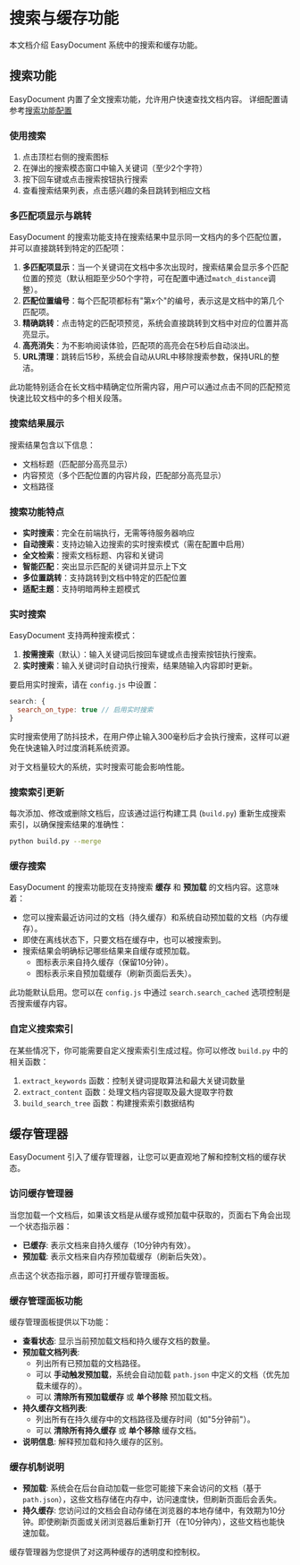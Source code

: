 # 搜索与缓存功能

本文档介绍 EasyDocument 系统中的搜索和缓存功能。

## 搜索功能

EasyDocument 内置了全文搜索功能，允许用户快速查找文档内容。
详细配置请参考[搜索功能配置](?path=配置详解/搜索功能.md)

### 使用搜索

1. 点击顶栏右侧的搜索图标 <i class="fas fa-search"></i>
2. 在弹出的搜索模态窗口中输入关键词（至少2个字符）
3. 按下回车键或点击搜索按钮执行搜索
4. 查看搜索结果列表，点击感兴趣的条目跳转到相应文档

### 多匹配项显示与跳转

EasyDocument 的搜索功能支持在搜索结果中显示同一文档内的多个匹配位置，并可以直接跳转到特定的匹配项：

1. **多匹配项显示**：当一个关键词在文档中多次出现时，搜索结果会显示多个匹配位置的预览（默认相距至少50个字符，可在配置中通过`match_distance`调整）。
2. **匹配位置编号**：每个匹配项都标有"第x个"的编号，表示这是文档中的第几个匹配项。
3. **精确跳转**：点击特定的匹配项预览，系统会直接跳转到文档中对应的位置并高亮显示。
4. **高亮消失**：为不影响阅读体验，匹配项的高亮会在5秒后自动淡出。
5. **URL清理**：跳转后15秒，系统会自动从URL中移除搜索参数，保持URL的整洁。

此功能特别适合在长文档中精确定位所需内容，用户可以通过点击不同的匹配预览快速比较文档中的多个相关段落。

### 搜索结果展示

搜索结果包含以下信息：

- 文档标题（匹配部分高亮显示）
- 内容预览（多个匹配位置的内容片段，匹配部分高亮显示）
- 文档路径

### 搜索功能特点

- **实时搜索**：完全在前端执行，无需等待服务器响应
- **自动搜索**：支持边输入边搜索的实时搜索模式（需在配置中启用）
- **全文检索**：搜索文档标题、内容和关键词
- **智能匹配**：突出显示匹配的关键词并显示上下文
- **多位置跳转**：支持跳转到文档中特定的匹配位置
- **适配主题**：支持明暗两种主题模式

### 实时搜索

EasyDocument 支持两种搜索模式：

1. **按需搜索**（默认）：输入关键词后按回车键或点击搜索按钮执行搜索。
2. **实时搜索**：输入关键词时自动执行搜索，结果随输入内容即时更新。

要启用实时搜索，请在 `config.js` 中设置：

```javascript
search: {
  search_on_type: true // 启用实时搜索
}
```

实时搜索使用了防抖技术，在用户停止输入300毫秒后才会执行搜索，这样可以避免在快速输入时过度消耗系统资源。

对于文档量较大的系统，实时搜索可能会影响性能。

### 搜索索引更新

每次添加、修改或删除文档后，应该通过运行构建工具 (`build.py`) 重新生成搜索索引，以确保搜索结果的准确性：

```bash
python build.py --merge
```

### 缓存搜索

EasyDocument 的搜索功能现在支持搜索 **缓存** 和 **预加载** 的文档内容。这意味着：

- 您可以搜索最近访问过的文档（持久缓存）和系统自动预加载的文档（内存缓存）。
- 即使在离线状态下，只要文档在缓存中，也可以被搜索到。
- 搜索结果会明确标记哪些结果来自缓存或预加载。
  - <i class="fas fa-database text-blue-500"></i> 图标表示来自持久缓存（保留10分钟）。
  - <i class="fas fa-bolt text-purple-500"></i> 图标表示来自预加载缓存（刷新页面后丢失）。

此功能默认启用。您可以在 `config.js` 中通过 `search.search_cached` 选项控制是否搜索缓存内容。

### 自定义搜索索引

在某些情况下，你可能需要自定义搜索索引生成过程。你可以修改 `build.py` 中的相关函数：

1. `extract_keywords` 函数：控制关键词提取算法和最大关键词数量
2. `extract_content` 函数：处理文档内容提取及最大提取字符数
3. `build_search_tree` 函数：构建搜索索引数据结构

## 缓存管理器

EasyDocument 引入了缓存管理器，让您可以更直观地了解和控制文档的缓存状态。

### 访问缓存管理器

当您加载一个文档后，如果该文档是从缓存或预加载中获取的，页面右下角会出现一个状态指示器：

- <i class="fas fa-database text-blue-500"></i> **已缓存**: 表示文档来自持久缓存（10分钟内有效）。
- <i class="fas fa-bolt text-purple-500"></i> **预加载**: 表示文档来自内存预加载缓存（刷新后失效）。

点击这个状态指示器，即可打开缓存管理面板。

### 缓存管理面板功能

缓存管理面板提供以下功能：

- **查看状态**: 显示当前预加载文档和持久缓存文档的数量。
- **预加载文档列表**: 
    - 列出所有已预加载的文档路径。
    - 可以 **手动触发预加载**，系统会自动加载 `path.json` 中定义的文档（优先加载未缓存的）。
    - 可以 **清除所有预加载缓存** 或 **单个移除** 预加载文档。
- **持久缓存文档列表**: 
    - 列出所有在持久缓存中的文档路径及缓存时间（如"5分钟前"）。
    - 可以 **清除所有持久缓存** 或 **单个移除** 缓存文档。
- **说明信息**: 解释预加载和持久缓存的区别。

### 缓存机制说明

- **预加载**: 系统会在后台自动加载一些您可能接下来会访问的文档（基于 `path.json`），这些文档存储在内存中，访问速度快，但刷新页面后会丢失。
- **持久缓存**: 您访问过的文档会自动存储在浏览器的本地存储中，有效期为10分钟。即使刷新页面或关闭浏览器后重新打开（在10分钟内），这些文档也能快速加载。

缓存管理器为您提供了对这两种缓存的透明度和控制权。 
